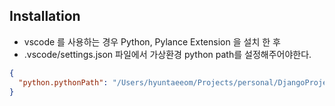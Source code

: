 ## Installation
- vscode 를 사용하는 경우 Python, Pylance Extension 을 설치 한 후
- .vscode/settings.json 파일에서 가상환경 python path를 설정해주어야한다.
```json
{
  "python.pythonPath": "/Users/hyuntaeeom/Projects/personal/DjangoProject/venv_web/bin/python3"
}
```